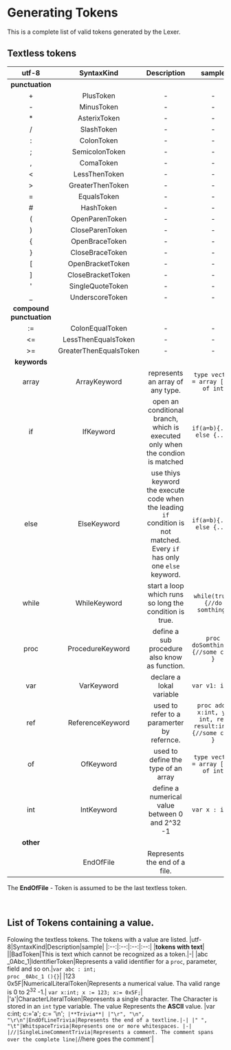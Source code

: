 
# Generating Tokens
This is a complete list of valid tokens generated by the Lexer.

## Textless tokens
|utf-8|SyntaxKind|Description|sample|
|:--:|:--:|:--:|:--:|
|**punctuation**|
|+|PlusToken|-|-|
|-|MinusToken|-|-|
|*|AsterixToken|-|-|
|/|SlashToken|-|-|
|:|ColonToken|-|-|
|;|SemicolonToken|-|-|
|,|ComaToken|-|-|
|<|LessThenToken|-|-|
|>|GreaterThenToken|-|-|
|=|EqualsToken|-|-|
|#|HashToken|-|-|
|(|OpenParenToken|-|-|
|)|CloseParenToken|-|-|
|{|OpenBraceToken|-|-|
|}|CloseBraceToken|-|-|
|[|OpenBracketToken|-|-|
|]|CloseBracketToken|-|-|
|'|SingleQuoteToken|-|-|
|_|UnderscoreToken|-|-|
|**compound punctuation**|
|:=|ColonEqualToken|-|-|
|<=|LessThenEqualsToken|-|-|
|>=|GreaterThenEqualsToken|-|-|
|**keywords**|
|array|ArrayKeyword|represents an array of any type.| `type vector = array [10] of int`|
|if|IfKeyword|open an conditional branch, which is executed only when the condion is matched|`if(a=b){...} else {...}`|
|else|ElseKeyword|use thiys keyword the execute code when the leading `if` condition is not matched. Every `if` has only one `else` keyword.|`if(a=b){...} else {...}`|
|while|WhileKeyword|start a loop which runs so long the condition is true.|`while(true){//do somthing}`|
|proc|ProcedureKeyword|define a sub procedure also know as function.|`proc doSomthing(){//some code }`|
|var|VarKeyword|declare a lokal variable|`var v1: int;`|
|ref|ReferenceKeyword| used to refer to a paramerter by refernce.|`proc add( x:int, y: int, ref result:int){//some code }`|
|of|OfKeyword|used to define the type of an array|`type vector = array [10] of int`|
|int|IntKeyword|define a numerical value between 0 and 2^32 -1| `var x : int;`|
|**other**|
||EndOfFile|Represents the end of a file.|

The **EndOfFile** - Token is assumed to be the last textless token.

</br>

## List of Tokens containing a value.
Folowing the textless tokens. The tokens with a value are listed.
|utf-8|SyntaxKind|Description|sample|
|:--:|:--:|:--:|:--:|
|**tokens with text**|
||BadToken|This is text which cannot be recognized as a token.|-|
|abc</br>_0Abc_1|IdentifierToken|Represents a valid identifier for a `proc`, parameter, field and so on.|`var abc : int;`</br>`proc _0Abc_1 (){}`|
|123</br>0x5F|NumericalLiteralToken|Represents a numerical value. Tha valid range is 0 to 2<sup>32</sup> -1.| `var x:int; x := 123; x:= 0x5F;`|
|'a'|CharacterLiteralToken|Represents a single character. The Character is stored in an `int` type variable. The value Represents the **ASCII** value. |var c:int; c:='a'; c:= '\n';`
|**Trivia**|
|"\r", "\n", "\r\n"|EndOfLineTrivia|Represents the end of a textline.|-|
|" ", "\t"|WhitspaceTrivia|Represents one or more whitespaces. |-|
|//|SingleLineCommentTrivia|Represents a comment. The comment spans over the complete line|`//here goes the comment`|



